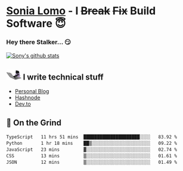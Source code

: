 # [Sonia Lomo](https://sonylomo.github.io/) - I ~~Break~~ ~~Fix~~ Build Software 😇
### Hey there Stalker... 😏 

<a href="https://github.com/sonylomo/github-readme-stats">
  <img align="center" src="https://media.giphy.com/media/lU05nFSW6Y2A/giphy.gif" alt="Sony's github stats" />
</a>

## <img src="assets/devcat.gif" width="40"> I write technical stuff
- [Personal Blog](https://www.sonylomo.dev/blog)
- [Hashnode](https://sonylomo.hashnode.dev/)
- [Dev.to](https://dev.to/sonylomo)

## 🤡 On the Grind
<!--START_SECTION:waka-->

```txt
TypeScript   11 hrs 51 mins  █████████████████████░░░░   83.92 %
Python       1 hr 18 mins    ██▒░░░░░░░░░░░░░░░░░░░░░░   09.22 %
JavaScript   23 mins         ▓░░░░░░░░░░░░░░░░░░░░░░░░   02.74 %
CSS          13 mins         ▒░░░░░░░░░░░░░░░░░░░░░░░░   01.61 %
JSON         12 mins         ▒░░░░░░░░░░░░░░░░░░░░░░░░   01.49 %
```

<!--END_SECTION:waka-->
